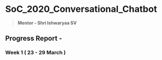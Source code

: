 # SoC_2020_Conversational_Chatbot
> **Mentor - Shri Ishwaryaa SV**

## Progress Report - 

### Week 1 ( 23 - 29 March )


